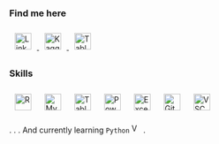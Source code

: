 ### **Find me here**
<a href="https://www.linkedin.com/in/andres-sanchez-gomez/" target="_blank">
<img src=https://static.licdn.com/scds/common/u/images/logos/favicons/v1/favicon.ico width=30 alt=LinkedIn style="margin: 10px;" />
</a>
<a href="https://www.kaggle.com/andersgom" target="_blank">
<img src=https://cdn.icon-icons.com/icons2/2699/PNG/512/kaggle_logo_icon_168473.png width=30 alt=Kaggle style="margin: 10px;" />
</a>
<a href="https://public.tableau.com/app/profile/andres.sanchez.gomez" target="_blank">
<img src=https://public.tableau.com/s/favicon.ico width=30 alt="Tableau Public" style="margin: 10px;" />
</a>

### **Skills**
<div>  
<img style="margin: 10px" src="https://cdn.icon-icons.com/icons2/2107/PNG/512/file_type_r_icon_130212.png" alt="R" width=30/>  
<img style="margin: 10px" src="https://cdn.icon-icons.com/icons2/2415/PNG/512/mysql_original_wordmark_logo_icon_146417.png" alt="MySQL" width=30 />  
<img style="margin: 10px" src="https://public.tableau.com/s/favicon.ico" alt="Tableau" width=30 />  
<img style="margin: 10px" src="https://cdn.icon-icons.com/icons2/2699/PNG/512/microsoft_powerbi_logo_icon_170953.png" alt="Power Bi" width=30 />  
<img style="margin: 10px" src="https://cdn.icon-icons.com/icons2/2397/PNG/512/microsoft_office_excel_logo_icon_145720.png" alt="Excel" width=30 />  
<img style="margin: 10px" src="https://cdn.icon-icons.com/icons2/2107/PNG/512/file_type_git_icon_130581.png" alt="Git" width=30 /> 
<img style="margin: 10px" src="https://cdn.icon-icons.com/icons2/2107/PNG/512/file_type_vscode_icon_130084.png" alt="VSCode" width=30 /> 
</div>  

. . . And currently learning ``Python`` <img src="https://cdn.icon-icons.com/icons2/2107/PNG/512/file_type_python_icon_130221.png" alt="VSCode" width=17 /> .
